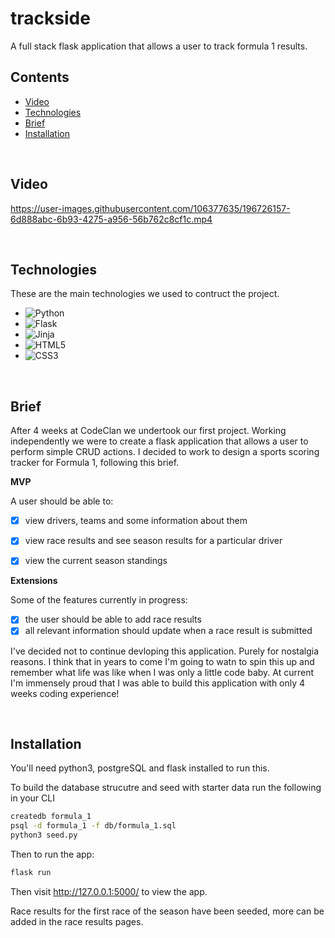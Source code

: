 # trackside

A full stack flask application that allows a user to track formula 1 results.

## Contents 

* [Video](#video)
* [Technologies](#technologies)
* [Brief](#brief)
* [Installation](#installation)

<br>


## Video



https://user-images.githubusercontent.com/106377635/196726157-6d888abc-6b93-4275-a956-56b762c8cf1c.mp4



<br>


## Technologies

These are the main technologies we used to contruct the project.

* ![Python](https://img.shields.io/badge/python-3670A0?style=for-the-badge&logo=python&logoColor=ffdd54)
* ![Flask](https://img.shields.io/badge/flask-%23000.svg?style=for-the-badge&logo=flask&logoColor=white)
* ![Jinja](https://img.shields.io/badge/jinja-white.svg?style=for-the-badge&logo=jinja&logoColor=black)
* ![HTML5](https://img.shields.io/badge/html5-%23E34F26.svg?style=for-the-badge&logo=html5&logoColor=white)
* ![CSS3](https://img.shields.io/badge/css3-%231572B6.svg?style=for-the-badge&logo=css3&logoColor=white)

<br>


## Brief

After 4 weeks at CodeClan we undertook our first project. Working independently we were to create a flask application that allows a user to perform simple CRUD actions. I decided to work to design a sports scoring tracker for Formula 1, following this brief.

**MVP**

A user should be able to:

- [x] view drivers, teams and some information about them
- [x] view race results and see season results for a particular driver
- [x] view the current season standings


**Extensions**

Some of the features currently in progress:

- [x] the user should be able to add race results
- [x] all relevant information should update when a race result is submitted

I've decided not to continue devloping this application. Purely for nostalgia reasons. I think that in years to come I'm going to watn to spin this up and remember what life was like when I was only a little code baby. At current I'm immensely proud that I was able to build this application with only 4 weeks coding experience!


<br>


## Installation

You'll need python3, postgreSQL and flask installed to run this.

To build the database strucutre and seed with starter data run the following in your CLI

```bash
createdb formula_1
psql -d formula_1 -f db/formula_1.sql
python3 seed.py
```

Then to run the app: 

```bash
flask run
```

Then visit http://127.0.0.1:5000/ to view the app. 

Race results for the first race of the season have been seeded, more can be added in the race results pages.
